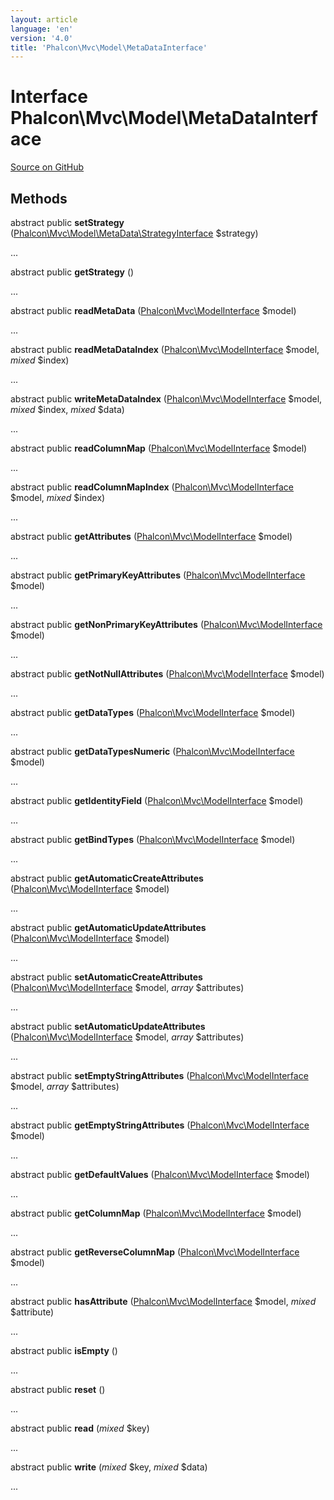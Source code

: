 ```yaml
---
layout: article
language: 'en'
version: '4.0'
title: 'Phalcon\Mvc\Model\MetaDataInterface'
---
```

# Interface **Phalcon\Mvc\Model\MetaDataInterface**

<a href="https://github.com/phalcon/cphalcon/tree/v4.0.0/phalcon/mvc/model/metadatainterface.zep" class="btn btn-default btn-sm">Source on GitHub</a>

## Methods
abstract public  **setStrategy** ([Phalcon\Mvc\Model\MetaData\StrategyInterface](/4.0/en/api/Phalcon_Mvc_Model_MetaData_StrategyInterface) $strategy)

...


abstract public  **getStrategy** ()

...


abstract public  **readMetaData** ([Phalcon\Mvc\ModelInterface](/4.0/en/api/Phalcon_Mvc_ModelInterface) $model)

...


abstract public  **readMetaDataIndex** ([Phalcon\Mvc\ModelInterface](/4.0/en/api/Phalcon_Mvc_ModelInterface) $model, *mixed* $index)

...


abstract public  **writeMetaDataIndex** ([Phalcon\Mvc\ModelInterface](/4.0/en/api/Phalcon_Mvc_ModelInterface) $model, *mixed* $index, *mixed* $data)

...


abstract public  **readColumnMap** ([Phalcon\Mvc\ModelInterface](/4.0/en/api/Phalcon_Mvc_ModelInterface) $model)

...


abstract public  **readColumnMapIndex** ([Phalcon\Mvc\ModelInterface](/4.0/en/api/Phalcon_Mvc_ModelInterface) $model, *mixed* $index)

...


abstract public  **getAttributes** ([Phalcon\Mvc\ModelInterface](/4.0/en/api/Phalcon_Mvc_ModelInterface) $model)

...


abstract public  **getPrimaryKeyAttributes** ([Phalcon\Mvc\ModelInterface](/4.0/en/api/Phalcon_Mvc_ModelInterface) $model)

...


abstract public  **getNonPrimaryKeyAttributes** ([Phalcon\Mvc\ModelInterface](/4.0/en/api/Phalcon_Mvc_ModelInterface) $model)

...


abstract public  **getNotNullAttributes** ([Phalcon\Mvc\ModelInterface](/4.0/en/api/Phalcon_Mvc_ModelInterface) $model)

...


abstract public  **getDataTypes** ([Phalcon\Mvc\ModelInterface](/4.0/en/api/Phalcon_Mvc_ModelInterface) $model)

...


abstract public  **getDataTypesNumeric** ([Phalcon\Mvc\ModelInterface](/4.0/en/api/Phalcon_Mvc_ModelInterface) $model)

...


abstract public  **getIdentityField** ([Phalcon\Mvc\ModelInterface](/4.0/en/api/Phalcon_Mvc_ModelInterface) $model)

...


abstract public  **getBindTypes** ([Phalcon\Mvc\ModelInterface](/4.0/en/api/Phalcon_Mvc_ModelInterface) $model)

...


abstract public  **getAutomaticCreateAttributes** ([Phalcon\Mvc\ModelInterface](/4.0/en/api/Phalcon_Mvc_ModelInterface) $model)

...


abstract public  **getAutomaticUpdateAttributes** ([Phalcon\Mvc\ModelInterface](/4.0/en/api/Phalcon_Mvc_ModelInterface) $model)

...


abstract public  **setAutomaticCreateAttributes** ([Phalcon\Mvc\ModelInterface](/4.0/en/api/Phalcon_Mvc_ModelInterface) $model, *array* $attributes)

...


abstract public  **setAutomaticUpdateAttributes** ([Phalcon\Mvc\ModelInterface](/4.0/en/api/Phalcon_Mvc_ModelInterface) $model, *array* $attributes)

...


abstract public  **setEmptyStringAttributes** ([Phalcon\Mvc\ModelInterface](/4.0/en/api/Phalcon_Mvc_ModelInterface) $model, *array* $attributes)

...


abstract public  **getEmptyStringAttributes** ([Phalcon\Mvc\ModelInterface](/4.0/en/api/Phalcon_Mvc_ModelInterface) $model)

...


abstract public  **getDefaultValues** ([Phalcon\Mvc\ModelInterface](/4.0/en/api/Phalcon_Mvc_ModelInterface) $model)

...


abstract public  **getColumnMap** ([Phalcon\Mvc\ModelInterface](/4.0/en/api/Phalcon_Mvc_ModelInterface) $model)

...


abstract public  **getReverseColumnMap** ([Phalcon\Mvc\ModelInterface](/4.0/en/api/Phalcon_Mvc_ModelInterface) $model)

...


abstract public  **hasAttribute** ([Phalcon\Mvc\ModelInterface](/4.0/en/api/Phalcon_Mvc_ModelInterface) $model, *mixed* $attribute)

...


abstract public  **isEmpty** ()

...


abstract public  **reset** ()

...


abstract public  **read** (*mixed* $key)

...


abstract public  **write** (*mixed* $key, *mixed* $data)

...


